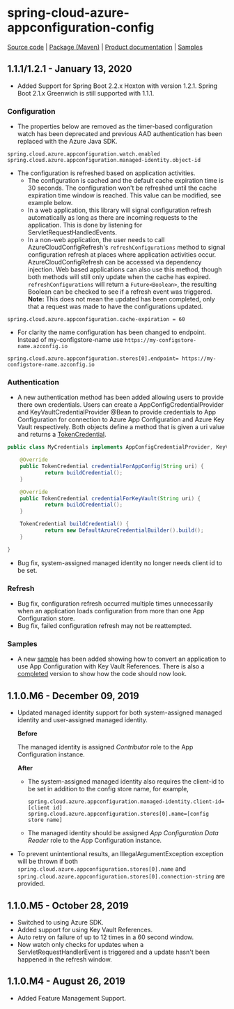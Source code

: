 # spring-cloud-azure-appconfiguration-config

[Source code][source_code] | [Package (Maven)][package] | [Product documentation][docs] | [Samples][samples]

## 1.1.1/1.2.1 - January 13, 2020

* Added Support for Spring Boot 2.2.x Hoxton with version 1.2.1. Spring Boot 2.1.x Greenwich is still supported with 1.1.1.

### Configuration

* The properties below are removed as the timer-based configuration watch has been deprecated and previous AAD authentication has been replaced with the Azure Java SDK.

```properties
spring.cloud.azure.appconfiguration.watch.enabled
spring.cloud.azure.appconfiguration.managed-identity.object-id
```

* The configuration is refreshed based on application activities.
  * The configuration is cached and the default cache expiration time is 30 seconds. The configuration won't be refreshed until the cache expiration time window is reached. This value can be modified, see example below.
  * In a web application, this library will signal configuration refresh automatically as long as there are incoming requests to the application. This is done by listening for ServletRequestHandledEvents.
  * In a non-web application, the user needs to call AzureCloudConfigRefresh's `refreshConfigurations` method to signal configuration refresh at places where application activities occur. AzureCloudConfigRefresh can be accessed via dependency injection. Web based applications can also use this method, though both methods will still only update when the cache has expired. `refreshConfigurations` will return a `Future<Boolean>`, the resulting Boolean can be checked to see if a refresh event was triggered. **Note:** This does not mean the updated has been completed, only that a request was made to have the configurations updated.

```properties
spring.cloud.azure.appconfiguration.cache-expiration = 60
```

* For clarity the name configuration has been changed to endpoint. Instead of my-configstore-name use `https://my-configstore-name.azconfig.io`

```properties
spring.cloud.azure.appconfiguration.stores[0].endpoint= https://my-configstore-name.azconfig.io
```

### Authentication

* A new authentication method has been added allowing users to provide there own credentials. Users can create a AppConfigCredentialProvider and KeyVaultCredentialProvider @Bean to provide credentials to App Configuration for connection to Azure App Configuration and Azure Key Vault respectively. Both objects define a method that is given a uri value and returns a [TokenCredential][token_credentials].

```java
public class MyCredentials implements AppConfigCredentialProvider, KeyVaultCredentialProvider {

    @Override
    public TokenCredential credentialForAppConfig(String uri) {
            return buildCredential();
    }

    @Override
    public TokenCredential credentialForKeyVault(String uri) {
            return buildCredential();
    }

    TokenCredential buildCredential() {
            return new DefaultAzureCredentialBuilder().build();
    }

}
```

* Bug fix, system-assigned managed identity no longer needs client id to be set.

### Refresh

* Bug fix, configuration refresh occurred multiple times unnecessarily when an application loads configuration from more than one App Configuration store.
* Bug fix, failed configuration refresh may not be reattempted.

### Samples

* A new [sample](https://github.com/microsoft/spring-cloud-azure/blob/master/spring-cloud-azure-samples/azure-appconfiguration-conversion-sample-initial/README.md) has been added showing how to convert an application to use App Configuration with Key Vault References. There is also a [completed](https://github.com/microsoft/spring-cloud-azure/tree/master/spring-cloud-azure-samples/azure-appconfiguration-conversion-sample-complete) version to show how the code should now look.

## 1.1.0.M6 - December 09, 2019

* Updated managed identity support for both system-assigned managed identity and user-assigned managed identity.

  **Before**

  The managed identity is assigned *Contributor* role to the App Configuration instance.

  **After**

  * The system-assigned managed identity also requires the client-id to be set in addition to the config store name, for example,

    ```properties
    spring.cloud.azure.appconfiguration.managed-identity.client-id=[client id]
    spring.cloud.azure.appconfiguration.stores[0].name=[config store name]
    ```

  * The managed identity should be assigned *App Configuration Data Reader* role to the App Configuration instance.
* To prevent unintentional results, an IllegalArgumentException exception will be thrown if both `spring.cloud.azure.appconfiguration.stores[0].name` and `spring.cloud.azure.appconfiguration.stores[0].connection-string` are provided.

## 1.1.0.M5 - October 28, 2019

* Switched to using Azure SDK.
* Added support for using Key Vault References.
* Auto retry on failure of up to 12 times in a 60 second window.
* Now watch only checks for updates when a ServletRequestHandlerEvent is triggered and a update hasn't been happened in the refresh window.

## 1.1.0.M4 - August 26, 2019

* Added Feature Management Support.

<!-- LINKS -->
[docs]: https://docs.microsoft.com/azure/azure-app-configuration/quickstart-java-spring-app
[package]: https://mvnrepository.com/artifact/com.microsoft.azure/spring-cloud-azure-appconfiguration-config
[samples]: https://github.com/microsoft/spring-cloud-azure/tree/master/spring-cloud-azure-samples
[source_code]: https://github.com/microsoft/spring-cloud-azure/tree/master/spring-cloud-azure-appconfiguration-config
[token_credentials]: https://github.com/Azure/azure-sdk-for-java/blob/master/sdk/identity/azure-identity/README.md
